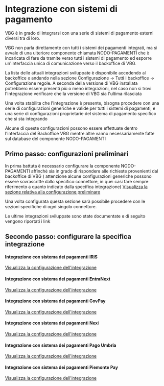 # Integrazione con sistemi di pagamento

VBG è in grado di integrarsi con una serie di sistemi di pagamento esterni diversi tra di loro. 

VBG non parla direttamente con tutti i sistemi dei pagamenti integrati, ma si avvale di una ulteriore componente chiamata NODO-PAGAMENTI che è incaricata di fare da tramite verso tutti i 
sistemi di pagamento ed esporre un'interfaccia unica di comunicazione verso il backoffice di VBG.

La lista delle attuali integrazioni sviluppate è disponibile accedendo al backoffice e andando nella sezione Configurazione -> Tutti i backoffice -> Configurazione regole.
A seconda della versione di VBG installata potrebbero essere presenti più o meno integrazioni, nel caso non si trovi l'integrazione verificare che la versione di VBG sia l'ultima rilasciata

Una volta stabilita che l'integrazione è presente, bisogna procedere con una serie di configurazioni generiche e valide per tutti i sistemi di pagamenti, e una serie di configurazioni proprietarie del sistema di pagamento specifico che si sta integrando

Alcune di queste configurazioni possono essere effettuate dentro l'interfaccia del Backoffice VBG mentre altre vanno necessariamente fatte sul database del componente NODO-PAGAMENTI

## Primo passo: configurazioni preliminari
In prima battuta è necessario configurare la componente NODO-PAGAMENTI affinchè sia in grado di rispondere alle richieste provenienti dal backoffice di VBG ( attenzione alcune configurazioni generiche possono essere sovrascritte dallo specifico connettore, in quei casi fare sempre riferimento a quanto indicato dalla specifica integrazione)
[Visualizza la sezione relativa alla configurazione preliminare](./configurazione-nodo-pagamenti.md)

Una volta configurata questa sezione sarà possibile procedere con le sezioni specifiche di ogni singolo connettore. 

Le ultime integrazioni sviluppate sono state documentate e di seguito vengono riportati i link

## Secondo passo: configurare la specifica integrazione

#### Integrazione con sistema dei pagamenti IRIS 
[Visualizza la configurazione dell'integrazione](./connettore-IRIS.md)

#### Integrazione con sistema dei pagamenti EntraNext
[Visualizza la configurazione dell'integrazione](./EntraNext.md)

#### Integrazione con sistema dei pagamenti GovPay
[Visualizza la configurazione dell'integrazione](./govpay.md)

#### Integrazione con sistema dei pagamenti Nexi
[Visualizza la configurazione dell'integrazione](./NEXI.md)

#### Integrazione con sistema dei pagamenti Pago Umbria
[Visualizza la configurazione dell'integrazione](./pagoumbria.md)

#### Integrazione con sistema dei pagamenti Piemonte Pay
[Visualizza la configurazione dell'integrazione](./piemontepay.md)